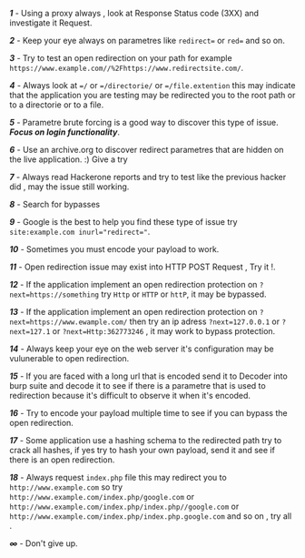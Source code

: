 ***1*** - Using a proxy always , look at Response Status code (3XX) and investigate it Request.

***2*** - Keep your eye always on parametres like `redirect=` or `red=` and so on.

***3*** - Try to test an open redirection on your path for example `https://www.example.com//%2Fhttps://www.redirectsite.com/`.

***4*** - Always look at `=/` or `=/directorie/` or `=/file.extention` this may indicate that the application you are testing may be redirected you to the root path or to a directorie or to a file.

***5*** - Parametre brute forcing is a good way to discover this type of issue. ***Focus on login functionality***.

***6*** - Use an archive.org to discover redirect parametres that are hidden on the live application. :) Give a try

***7*** - Always read Hackerone reports and try to test like the previous hacker did , may the issue still working.

***8*** - Search for bypasses

***9*** - Google is the best to help you find these type of issue try `site:example.com inurl="redirect="`.

***10*** - Sometimes you must encode your payload to work.

***11*** - Open redirection issue may exist into HTTP POST Request , Try it !.

***12*** - If the application implement an open redirection protection on `?next=https://something` try `Http` or `HTTP` or `httP`, it may be bypassed. 

***13*** - If the application implement an open redirection protection on `?next=https://www.ewample.com/` then try an ip adress `?next=127.0.0.1` or `?next=127.1` or `?next=Http:362773246` , it may work to bypass protection.

***14*** - Always keep your eye on the web server it's configuration may be vulunerable to open redirection.

***15*** - If you are faced with a long url that is encoded send it to Decoder into burp suite and decode it to see if there is a parametre that is used to redirection because it's difficult to observe it when it's encoded.

***16*** - Try to encode your payload multiple time to see if you can bypass the open redirection.

***17*** - Some application use a hashing schema to the redirected path try to crack all hashes, if yes try to hash your own payload, send it and see if there is an open redirection.

***18*** - Always request `index.php` file this may redirect you to `http://www.example.com` so try `http://www.example.com/index.php/google.com` or `http://www.example.com/index.php/index.php//google.com` or `http://www.example.com/index.php/index.php.google.com` and so on , try all .

***∞*** - Don't give up.
